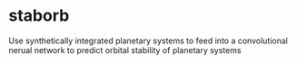 # staborb
Use synthetically integrated planetary systems to feed into a convolutional nerual network to predict orbital stability of planetary systems
